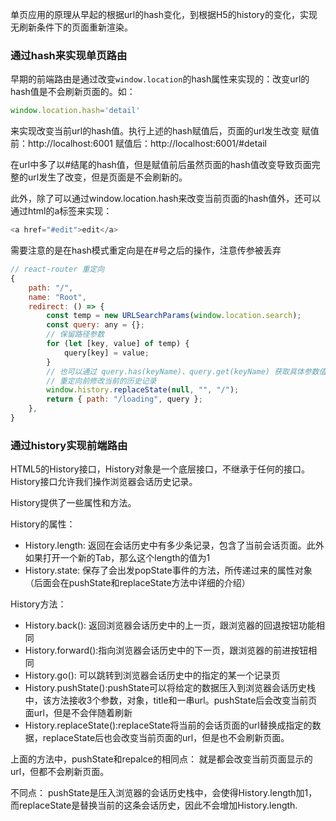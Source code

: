 单页应用的原理从早起的根据url的hash变化，到根据H5的history的变化，实现无刷新条件下的页面重新渲染。

### 通过hash来实现单页路由
早期的前端路由是通过改变`window.location`的hash属性来实现的：改变url的hash值是不会刷新页面的。如：
```js
window.location.hash='detail'
```
来实现改变当前url的hash值。执行上述的hash赋值后，页面的url发生改变
赋值前：http://localhost:6001 赋值后：http://localhost:6001/#detail

在url中多了以#结尾的hash值，但是赋值前后虽然页面的hash值改变导致页面完整的url发生了改变，但是页面是不会刷新的。

此外，除了可以通过window.location.hash来改变当前页面的hash值外，还可以通过html的a标签来实现：
```js
<a href="#edit">edit</a>
```
需要注意的是在hash模式重定向是在#号之后的操作，注意传参被丢弃
```js
// react-router 重定向
{
    path: "/",
    name: "Root",
    redirect: () => {
        const temp = new URLSearchParams(window.location.search);
        const query: any = {};
        // 保留路径参数
        for (let [key, value] of temp) {
            query[key] = value;
        }
        // 也可以通过 query.has(keyName)、query.get(keyName) 获取具体参数值
        // 重定向前修改当前的历史记录
        window.history.replaceState(null, "", "/");
        return { path: "/loading", query };
    },
}
```

### 通过history实现前端路由
HTML5的History接口，History对象是一个底层接口，不继承于任何的接口。History接口允许我们操作浏览器会话历史记录。

History提供了一些属性和方法。

History的属性：
* History.length: 返回在会话历史中有多少条记录，包含了当前会话页面。此外如果打开一个新的Tab，那么这个length的值为1
* History.state: 保存了会出发popState事件的方法，所传递过来的属性对象（后面会在pushState和replaceState方法中详细的介绍）

History方法：
* History.back(): 返回浏览器会话历史中的上一页，跟浏览器的回退按钮功能相同
* History.forward():指向浏览器会话历史中的下一页，跟浏览器的前进按钮相同
* History.go(): 可以跳转到浏览器会话历史中的指定的某一个记录页
* History.pushState():pushState可以将给定的数据压入到浏览器会话历史栈中，该方法接收3个参数，对象，title和一串url。pushState后会改变当前页面url，但是不会伴随着刷新
* History.replaceState():replaceState将当前的会话页面的url替换成指定的数据，replaceState后也会改变当前页面的url，但是也不会刷新页面。

上面的方法中，pushState和repalce的相同点：
就是都会改变当前页面显示的url，但都不会刷新页面。

不同点：
pushState是压入浏览器的会话历史栈中，会使得History.length加1，而replaceState是替换当前的这条会话历史，因此不会增加History.length.